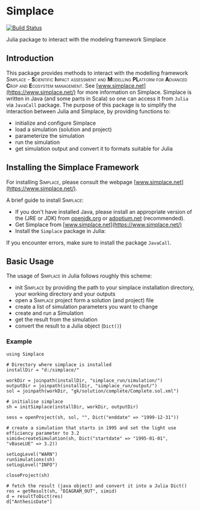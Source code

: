 # Simplace

[![Build Status](https://github.com/gk-crop/Simplace.jl/actions/workflows/CI.yml/badge.svg?branch=main)](https://github.com/gk-crop/Simplace.jl/actions/workflows/CI.yml?query=branch%3Amain)

Julia package to interact with the modeling framework Simplace

## Introduction
This package provides methods to interact with the modelling framework <span style="font-variant:small-caps;">Simplace</span> - 
**S**<span style="font-variant:small-caps;">cientific</span> 
**I**<span style="font-variant:small-caps;">mpact assessment and</span> 
**M**<span style="font-variant:small-caps;">odelling</span>
**PL**<span style="font-variant:small-caps;">atform for</span> 
**A**<span style="font-variant:small-caps;">dvanced</span> 
**C**<span style="font-variant:small-caps;">rop and</span> 
**E**<span style="font-variant:small-caps;">cosystem management</span>. 
See [www.simplace.net](https://www.simplace.net/) for more information on Simplace. Simplace is written in Java (and some parts in Scala) so one can access it from `Julia` via `JavaCall` package. The purpose of this package is to simplify the interaction between Julia and Simplace, by providing functions to:

- initialize and configure Simplace
- load a simulation (solution and project)
- parameterize the simulation
- run the simulation
- get simulation output and convert it to formats suitable for Julia


## Installing the Simplace Framework

For installing <span style="font-variant:small-caps;">Simplace</span>, please consult the webpage [www.simplace.net](https://www.simplace.net/).

A brief guide to install <span style="font-variant:small-caps;">Simplace</span>:

- If you don't have installed Java, please install an appropriate version of the (JRE or JDK) from [openjdk.org](https://openjdk.org/) or [adoptium.net](https://adoptium.net) (recommended).
- Get Simplace from [www.simplace.net](https://www.simplace.net/)
- Install the `Simplace` package in Julia:  

If you encounter errors, make sure to install the package `JavaCall`.

## Basic Usage

The usage of <span style="font-variant:small-caps;">Simplace</span> in Julia follows roughly this scheme:

- init <span style="font-variant:small-caps;">Simplace</span> by providing the path to your simplace installation directory, your working directory and your outputs
- open a <span style="font-variant:small-caps;">Simplace</span> project form a solution (and project) file
- create a list of simulation parameters you want to change
- create and run a Simulation
- get the result from the simulation
- convert the result to a Julia object (`Dict()`)

### Example

```{julia}
using Simplace

# Directory where simplace is installed
installDir = "d:/simplace/"

workDir = joinpath(installDir, "simplace_run/simulation/")
outputDir = joinpath(installDir, "simplace_run/output/")
sol = joinpath(workDir, "gk/solution/complete/Complete.sol.xml")

# initialise simplace
sh = initSimplace(installDir, workDir, outputDir)

sess = openProject(sh, sol, "", Dict("enddate" => "1999-12-31"))

# create a simulation that starts in 1995 and set the light use efficiency parameter to 3.2
simid=createSimulation(sh, Dict("startdate" => "1995-01-01", "vBaseLUE" => 3.2))

setLogLevel("WARN")
runSimulations(sh)
setLogLevel("INFO")

closeProject(sh)

# fetch the result (java object) and convert it into a Julia Dict()
res = getResult(sh, "DIAGRAM_OUT", simid)
d = resultToDict(res)
d["AnthesisDate"]
```